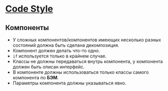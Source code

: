 # [Code Style](../README.md)

## Компоненты

- У сложных компонентов/компонентов имеющих несколько разных состояний должна быть сделана декомпозиция.
- Компонент должен делать что-то одно.
- `if` используется только в крайнем случае.
- Классы не должны передаваться внутрь компонента, у компонента должен быть описан интерфейс.
- В компоненте должны использоваться только классы самого компонента по **БЭМ**.
- Параметры компонента должны указываться явно.
